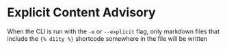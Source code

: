 # Explicit Content Advisory

When the CLI is run with the `-e` or `--explicit` flag, only markdown files that include the `{% d11ty %}` shortcode somewhere in the file will be written 